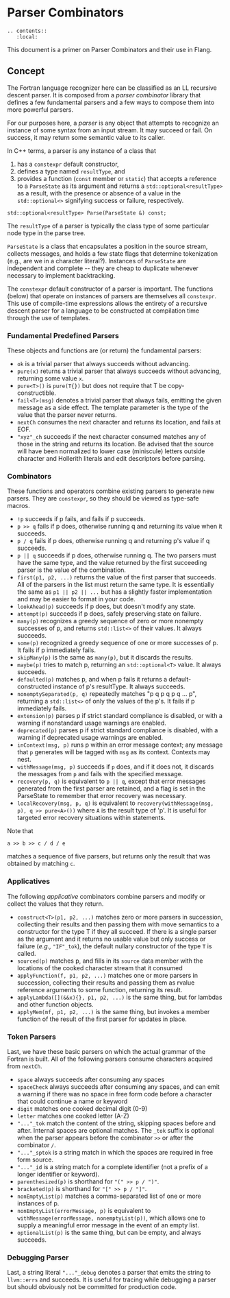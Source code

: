 <!--===- docs/ParserCombinators.md 
  
   Part of the LLVM Project, under the Apache License v2.0 with LLVM Exceptions.
   See https://llvm.org/LICENSE.txt for license information.
   SPDX-License-Identifier: Apache-2.0 WITH LLVM-exception
  
-->

# Parser Combinators

```eval_rst
.. contents::
   :local:
```

This document is a primer on Parser Combinators and their use in Flang.

## Concept
The Fortran language recognizer here can be classified as an LL recursive
descent parser.  It is composed from a *parser combinator* library that
defines a few fundamental parsers and a few ways to compose them into more
powerful parsers.

For our purposes here, a *parser* is any object that attempts to recognize
an instance of some syntax from an input stream.  It may succeed or fail.
On success, it may return some semantic value to its caller.

In C++ terms, a parser is any instance of a class that
1. has a `constexpr` default constructor,
1. defines a type named `resultType`, and
1. provides a function (`const` member or `static`) that accepts a reference to a
`ParseState` as its argument and returns a `std::optional<resultType>` as a
result, with the presence or absence of a value in the `std::optional<>`
signifying success or failure, respectively.
```
std::optional<resultType> Parse(ParseState &) const;
```
The `resultType` of a parser is typically the class type of some particular
node type in the parse tree.

`ParseState` is a class that encapsulates a position in the source stream,
collects messages, and holds a few state flags that determine tokenization
(e.g., are we in a character literal?).  Instances of `ParseState` are
independent and complete -- they are cheap to duplicate whenever necessary to
implement backtracking.

The `constexpr` default constructor of a parser is important.  The functions
(below) that operate on instances of parsers are themselves all `constexpr`.
This use of compile-time expressions allows the entirety of a recursive
descent parser for a language to be constructed at compilation time through
the use of templates.

### Fundamental Predefined Parsers
These objects and functions are (or return) the fundamental parsers:

* `ok` is a trivial parser that always succeeds without advancing.
* `pure(x)` returns a trivial parser that always succeeds without advancing,
  returning some value `x`.
* `pure<T>()` is `pure(T{})` but does not require that T be copy-constructible.
* `fail<T>(msg)` denotes a trivial parser that always fails, emitting the
  given message as a side effect.  The template parameter is the type of
  the value that the parser never returns.
* `nextCh` consumes the next character and returns its location,
  and fails at EOF.
* `"xyz"_ch` succeeds if the next character consumed matches any of those
  in the string and returns its location.  Be advised that the source
  will have been normalized to lower case (miniscule) letters outside
  character and Hollerith literals and edit descriptors before parsing.

### Combinators
These functions and operators combine existing parsers to generate new parsers.
They are `constexpr`, so they should be viewed as type-safe macros.

* `!p` succeeds if p fails, and fails if p succeeds.
* `p >> q` fails if p does, otherwise running q and returning its value when
  it succeeds.
* `p / q` fails if p does, otherwise running q and returning p's value
  if q succeeds.
* `p || q` succeeds if p does, otherwise running q.  The two parsers must
  have the same type, and the value returned by the first succeeding parser
  is the value of the combination.
* `first(p1, p2, ...)` returns the value of the first parser that succeeds.
  All of the parsers in the list must return the same type.
  It is essentially the same as `p1 || p2 || ...` but has a slightly
  faster implementation and may be easier to format in your code.
* `lookAhead(p)` succeeds if p does, but doesn't modify any state.
* `attempt(p)` succeeds if p does, safely preserving state on failure.
* `many(p)` recognizes a greedy sequence of zero or more nonempty successes
  of p, and returns `std::list<>` of their values.  It always succeeds.
* `some(p)` recognized a greedy sequence of one or more successes of p.
  It fails if p immediately fails.
* `skipMany(p)` is the same as `many(p)`, but it discards the results.
* `maybe(p)` tries to match p, returning an `std::optional<T>` value.
  It always succeeds.
* `defaulted(p)` matches p, and when p fails it returns a
  default-constructed instance of p's resultType.  It always succeeds.
* `nonemptySeparated(p, q)` repeatedly matches "p q p q p q ... p",
  returning a `std::list<>` of only the values of the p's.  It fails if
  p immediately fails.
* `extension(p)` parses p if strict standard compliance is disabled,
   or with a warning if nonstandard usage warnings are enabled.
* `deprecated(p)` parses p if strict standard compliance is disabled,
  with a warning if deprecated usage warnings are enabled.
* `inContext(msg, p)` runs p within an error message context; any
  message that `p` generates will be tagged with `msg` as its
  context.  Contexts may nest.
* `withMessage(msg, p)` succeeds if `p` does, and if it does not,
  it discards the messages from `p` and fails with the specified message.
* `recovery(p, q)` is equivalent to `p || q`, except that error messages
  generated from the first parser are retained, and a flag is set in
  the ParseState to remember that error recovery was necessary.
* `localRecovery(msg, p, q)` is equivalent to
  `recovery(withMessage(msg, p), q >> pure<A>())` where `A` is the
  result type of 'p'.
  It is useful for targeted error recovery situations within statements.

Note that
```
a >> b >> c / d / e
```
matches a sequence of five parsers, but returns only the result that was
obtained by matching `c`.

### Applicatives
The following *applicative* combinators combine parsers and modify or
collect the values that they return.

* `construct<T>(p1, p2, ...)` matches zero or more parsers in succession,
  collecting their results and then passing them with move semantics to a
  constructor for the type T if they all succeed.
  If there is a single parser as the argument and it returns no usable
  value but only success or failure (_e.g.,_ `"IF"_tok`), the default
  nullary constructor of the type `T` is called.
* `sourced(p)` matches p, and fills in its `source` data member with the
  locations of the cooked character stream that it consumed
* `applyFunction(f, p1, p2, ...)` matches one or more parsers in succession,
  collecting their results and passing them as rvalue reference arguments to
  some function, returning its result.
* `applyLambda([](&&x){}, p1, p2, ...)` is the same thing, but for lambdas
  and other function objects.
* `applyMem(mf, p1, p2, ...)` is the same thing, but invokes a member
  function of the result of the first parser for updates in place.

### Token Parsers
Last, we have these basic parsers on which the actual grammar of the Fortran
is built.  All of the following parsers consume characters acquired from
`nextCh`.

* `space` always succeeds after consuming any spaces
* `spaceCheck` always succeeds after consuming any spaces, and can emit
  a warning if there was no space in free form code before a character
  that could continue a name or keyword
* `digit` matches one cooked decimal digit (0-9)
* `letter` matches one cooked letter (A-Z)
* `"..."_tok` match the content of the string, skipping spaces before and
  after.  Internal spaces are optional matches.  The `_tok` suffix is
  optional when the parser appears before the combinator `>>` or after
  the combinator `/`.
* `"..."_sptok` is a string match in which the spaces are required in
   free form source.
* `"..."_id` is a string match for a complete identifier (not a prefix of
   a longer identifier or keyword).
* `parenthesized(p)` is shorthand for `"(" >> p / ")"`.
* `bracketed(p)` is shorthand for `"[" >> p / "]"`.
* `nonEmptyList(p)` matches a comma-separated list of one or more
  instances of p.
* `nonEmptyList(errorMessage, p)` is equivalent to
  `withMessage(errorMessage, nonemptyList(p))`, which allows one to supply
  a meaningful error message in the event of an empty list.
* `optionalList(p)` is the same thing, but can be empty, and always succeeds.

### Debugging Parser
Last, a string literal `"..."_debug` denotes a parser that emits the string to
`llvm::errs` and succeeds.  It is useful for tracing while debugging a parser but should
obviously not be committed for production code.
